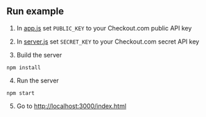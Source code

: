 ## Run example

1. In [app.js](public/app.js) set `PUBLIC_KEY` to your Checkout.com public API key

2. In [server.js](server.js) set `SECRET_KEY` to your Checkout.com secret API key

3. Build the server

```
npm install
```

4. Run the server

```
npm start
```

5. Go to [http://localhost:3000/index.html](http://localhost:3000/index.html)